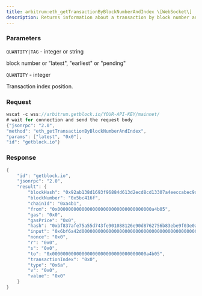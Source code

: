 ```yaml
---
title: arbitrum:eth_getTransactionByBlockNumberAndIndex \[WebSocket\]
description: Returns information about a transaction by block number and transactionindex position.
---
```


### Parameters


`QUANTITY|TAG` - integer or string

block number or "latest", "earliest" or "pending"

`QUANTITY` - integer

Transaction index position.

### Request

``` java
wscat -c wss://arbitrum.getblock.io/YOUR-API-KEY/mainnet/ 
# wait for connection and send the request body 
{"jsonrpc": "2.0",
"method": "eth_getTransactionByBlockNumberAndIndex",
"params": ["latest", "0x0"],
"id": "getblock.io"}
```

###  Response

``` java
{
    "id": "getblock.io",
    "jsonrpc": "2.0",
    "result": {
        "blockHash": "0x92ab138d1693f96884d613d2ecd8cd13307a4eeccabec9dd9d6ce2b0e0aae62e",
        "blockNumber": "0x5bc416f",
        "chainId": "0xa4b1",
        "from": "0x00000000000000000000000000000000000a4b05",
        "gas": "0x0",
        "gasPrice": "0x0",
        "hash": "0xbf837afe75a55d743fe901088126e90d8762756b83ebe9f03e0a568b6fd45918",
        "input": "0x6bf6a42d000000000000000000000000000000000000000000000000000000000000000000000000000000000000000000000000000000000000000000000000010924a90000000000000000000000000000000000000000000000000000000005bc416f0000000000000000000000000000000000000000000000000000000000000000",
        "nonce": "0x0",
        "r": "0x0",
        "s": "0x0",
        "to": "0x00000000000000000000000000000000000a4b05",
        "transactionIndex": "0x0",
        "type": "0x6a",
        "v": "0x0",
        "value": "0x0"
    }
}
```

